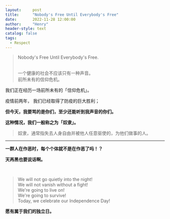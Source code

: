 ```yaml
---
layout:     post
title:      "Nobody's Free Until Everybody's Free"
date:       2022-11-28 12:00:00
author:     "Henry"
header-style: text
catalog: false
tags:
  - Respect
---
```


> Nobody's Free Until Everybody's Free.  
>   
> <br/>
> 一个健康的社会不应该只有一种声音。  
>  
> <br/>
> 前所未有的信仰危机。
> 

我们正在经历一场前所未有的「信仰危机」。

疫情前两年， 我们已经取得了防疫的巨大胜利；


**但今天，我要骂的是你们，至少还能听到我声音的你们。** 




**这种情况，我们一般称之为「奴隶」。**

> 奴隶，通常指失去人身自由并被他人任意驱使的，为他们做事的人。

---



**一群人在作恶时，每个个体就不是在作恶了吗！？**

**天再黑也要说话啊。**

<br />




> We will not go quietly into the night!   
> We will not vanish without a fight!   
> We're going to live on!   
> We're going to survive!   
> Today, we celebrate our Independence Day!  

**愿有属于我们的独立日。**


